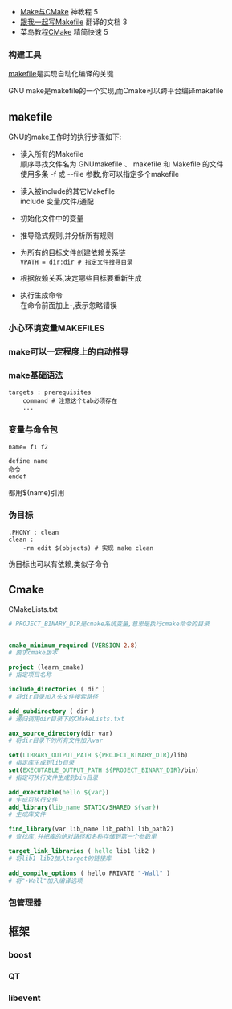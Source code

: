 - [Make与CMake](https://www.bilibili.com/video/BV1tyWWeeEpp) 神教程 5
- [跟我一起写Makefile](https://write-makefile-with-me.elabtalk.com/) 翻译的文档 3
- 菜鸟教程[CMake](https://www.runoob.com/cmake/cmake-tutorial.html) 精简快速 5

### 构建工具

[makefile](https://seisman.github.io/how-to-write-makefile/overview.html)是实现自动化编译的关键

GNU make是makefile的一个实现,而Cmake可以跨平台编译makefile

## makefile
GNU的make工作时的执行步骤如下:
- 读入所有的Makefile  
顺序寻找文件名为 GNUmakefile 、 makefile 和 Makefile 的文件  
使用多条 -f 或 --file 参数,你可以指定多个makefile

- 读入被include的其它Makefile  
include 变量/文件/通配

- 初始化文件中的变量

- 推导隐式规则,并分析所有规则

- 为所有的目标文件创建依赖关系链  
`VPATH = dir:dir # 指定文件搜寻目录`

- 根据依赖关系,决定哪些目标要重新生成

- 执行生成命令  
在命令前面加上-,表示忽略错误
### 小心环境变量MAKEFILES
### make可以一定程度上的自动推导

### make基础语法
```make
targets : prerequisites
    command # 注意这个tab必须存在
    ...
```
### 变量与命令包
```make
name= f1 f2

define name
命令
endef
```
都用$(name)引用

### 伪目标
```
.PHONY : clean
clean :
    -rm edit $(objects) # 实现 make clean
```
伪目标也可以有依赖,类似子命令

## Cmake
CMakeLists.txt
```cmake
# PROJECT_BINARY_DIR是cmake系统变量,意思是执行cmake命令的目录


cmake_minimum_required (VERSION 2.8)
# 要求cmake版本

project (learn_cmake)
# 指定项目名称

include_directories ( dir )
# 将dir目录加入头文件搜索路径

add_subdirectory ( dir )
# 递归调用dir目录下的CMakeLists.txt

aux_source_directory(dir var)
# 将dir目录下的所有文件加入var

set(LIBRARY_OUTPUT_PATH ${PROJECT_BINARY_DIR}/lib)
# 指定库生成到lib目录
set(EXECUTABLE_OUTPUT_PATH ${PROJECT_BINARY_DIR}/bin)
# 指定可执行文件生成到bin目录

add_executable(hello ${var})
# 生成可执行文件
add_library(lib_name STATIC/SHARED ${var})
# 生成库文件

find_library(var lib_name lib_path1 lib_path2)
# 查找库,并把库的绝对路径和名称存储到第一个参数里

target_link_libraries ( hello lib1 lib2 )
# 将lib1 lib2加入target的链接库

add_compile_options ( hello PRIVATE "-Wall" )
# 将"-Wall"加入编译选项

```

### 包管理器

## 框架

### boost

### QT

### libevent